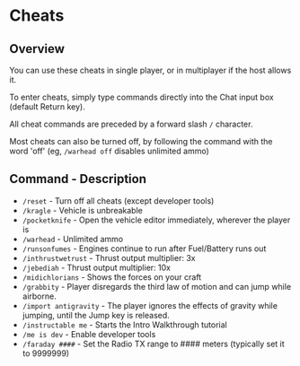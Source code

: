 # Cheats

## Overview

You can use these cheats in single player, or in multiplayer if the host allows it.

To enter cheats, simply type commands directly into the Chat input box (default Return key).

All cheat commands are preceded by a forward slash `/` character.

Most cheats can also be turned off, by following the command with the word 'off' (eg, `/warhead off` disables unlimited ammo)

## Command - Description

* `/reset` - Turn off all cheats (except developer tools)
* `/kragle` - Vehicle is unbreakable
* `/pocketknife` - Open the vehicle editor immediately, wherever the player is
* `/warhead` - Unlimited ammo
* `/runsonfumes` - Engines continue to run after Fuel/Battery runs out
* `/inthrustwetrust` - Thrust output multiplier: 3x
* `/jebediah` - Thrust output multiplier: 10x
* `/midichlorians` - Shows the forces on your craft
* `/grabbity` - Player disregards the third law of motion and can jump while airborne.
* `/import antigravity` - The player ignores the effects of gravity while jumping, until the Jump key is released.
* `/instructable me` - Starts the Intro Walkthrough tutorial
* `/me is dev` - Enable developer tools
* `/faraday ####` - Set the Radio TX range to #### meters (typically set it to 9999999)
